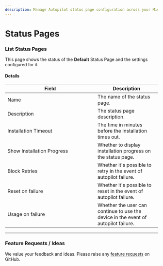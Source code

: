 ```yaml
---
description: Manage Autopilot status page configuration across your Microsoft 365 tenants.
---
```


# Status Pages

### List Status Pages

This page shows the status of the **Default** Status Page and the settings configured for it.

#### Details <a href="#liststatuspages-details" id="liststatuspages-details"></a>

<table><thead><tr><th width="281">Field</th><th>Description</th></tr></thead><tbody><tr><td>Name</td><td>The name of the status page.</td></tr><tr><td>Description</td><td>The status page description.</td></tr><tr><td>Installation Timeout</td><td>The time in minutes before the installation times out.</td></tr><tr><td>Show Installation Progress</td><td>Whether to display installation progress on the status page.</td></tr><tr><td>Block Retries</td><td>Whether it's possible to retry in the event of autopilot failure.</td></tr><tr><td>Reset on failure</td><td>Whether it's possible to reset in the event of autopilot failure.</td></tr><tr><td>Usage on failure</td><td>Whether the user can continue to use the device in the event of autopilot failure.</td></tr></tbody></table>

***

### Feature Requests / Ideas

We value your feedback and ideas. Please raise any [feature requests](https://github.com/KelvinTegelaar/CIPP/issues/new?assignees=\&labels=enhancement%2Cno-priority\&projects=\&template=feature.yml\&title=%5BFeature+Request%5D%3A+) on GitHub.
